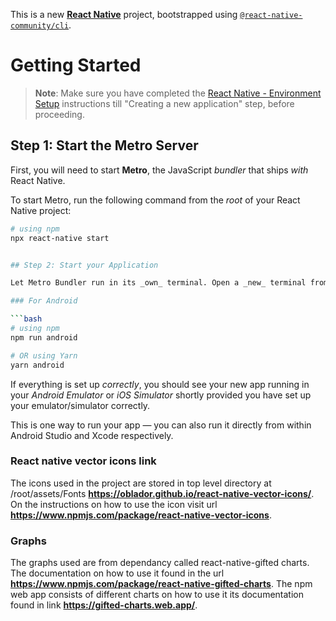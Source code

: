 This is a new [**React Native**](https://reactnative.dev) project, bootstrapped using [`@react-native-community/cli`](https://github.com/react-native-community/cli).
 
# Getting Started

>**Note**: Make sure you have completed the [React Native - Environment Setup](https://reactnative.dev/docs/environment-setup) instructions till "Creating a new application" step, before proceeding.

## Step 1: Start the Metro Server

First, you will need to start **Metro**, the JavaScript _bundler_ that ships _with_ React Native.

To start Metro, run the following command from the _root_ of your React Native project:

```bash
# using npm
npx react-native start


## Step 2: Start your Application

Let Metro Bundler run in its _own_ terminal. Open a _new_ terminal from the _root_ of your React Native project. Run the following command to start your _Android_ or _iOS_ app:

### For Android

```bash
# using npm
npm run android

# OR using Yarn
yarn android
```


If everything is set up _correctly_, you should see your new app running in your _Android Emulator_ or _iOS Simulator_ shortly provided you have set up your emulator/simulator correctly.

This is one way to run your app — you can also run it directly from within Android Studio and Xcode respectively.

### React native vector icons link
The icons used in the project are stored in top level directory at /root/assets/Fonts **https://oblador.github.io/react-native-vector-icons/**.
On the instructions on how to use the icon visit url **https://www.npmjs.com/package/react-native-vector-icons**.

###  Graphs
The graphs used are from dependancy called react-native-gifted charts. The documentation on how to use it found in the url **https://www.npmjs.com/package/react-native-gifted-charts**. The npm web app consists of different charts on how to use it its documentation found in link **https://gifted-charts.web.app/**.
